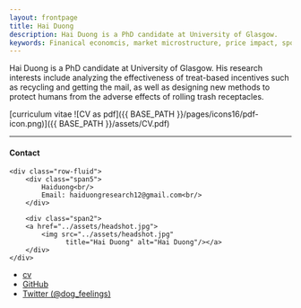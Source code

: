 ```yaml
---
layout: frontpage
title: Hai Duong
description: Hai Duong is a PhD candidate at University of Glasgow. 
keywords: Finanical economcis, market microstructure, price impact, spoofing, 
---
```


Hai Duong is a PhD candidate at University of Glasgow. His research interests include analyzing the effectiveness of treat-based incentives such as recycling and getting the mail, as well as designing new methods to protect humans from the adverse effects of rolling trash receptacles.

[curriculum vitae ![CV as pdf]({{ BASE_PATH }}/pages/icons16/pdf-icon.png)]({{ BASE_PATH }}/assets/CV.pdf)<br/>


---


<div class="container">
<h4><a name="contact"></a>Contact</h4>

    <div class="row-fluid">
        <div class="span5">
            Haiduong<br/>
            Email: haiduongresearch12@gmail.com<br/>
        </div>

        <div class="span2">
        <a href="../assets/headshot.jpg">
            <img src="../assets/headshot.jpg"
                  title="Hai Duong" alt="Hai Duong"/></a>
        </div>
    </div>
</div>

<div class="navbar">    
  <div class="navbar-inner">
      <ul class="nav">
          <li><a href="{{ BASE_PATH }}/assets/CV.pdf">cv</a></li>
          <li><a href="https://hai12strong.github.io/">GitHub</a></li>
          <li><a href="https://twitter.com/dog_feelings">Twitter (@dog_feelings)</a></li>
      </ul>
  </div>
</div>